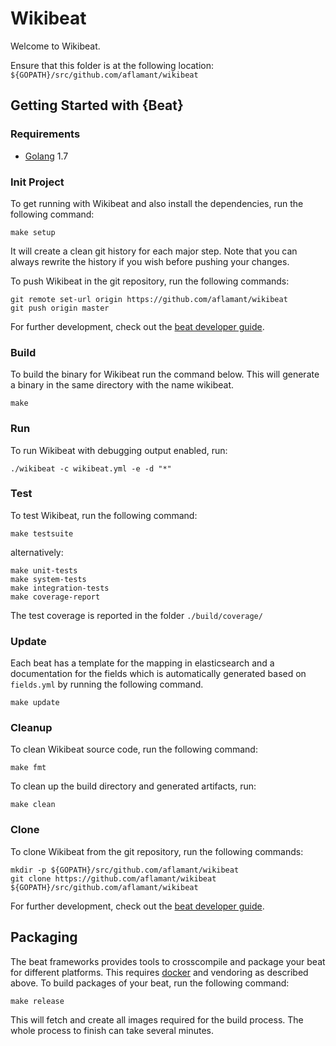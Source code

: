 # Wikibeat

Welcome to Wikibeat.

Ensure that this folder is at the following location:
`${GOPATH}/src/github.com/aflamant/wikibeat`

## Getting Started with {Beat}

### Requirements

* [Golang](https://golang.org/dl/) 1.7

### Init Project
To get running with Wikibeat and also install the
dependencies, run the following command:

```
make setup
```

It will create a clean git history for each major step. Note that you can always rewrite the history if you wish before pushing your changes.

To push Wikibeat in the git repository, run the following commands:

```
git remote set-url origin https://github.com/aflamant/wikibeat
git push origin master
```

For further development, check out the [beat developer guide](https://www.elastic.co/guide/en/beats/libbeat/current/new-beat.html).

### Build

To build the binary for Wikibeat run the command below. This will generate a binary
in the same directory with the name wikibeat.

```
make
```


### Run

To run Wikibeat with debugging output enabled, run:

```
./wikibeat -c wikibeat.yml -e -d "*"
```


### Test

To test Wikibeat, run the following command:

```
make testsuite
```

alternatively:
```
make unit-tests
make system-tests
make integration-tests
make coverage-report
```

The test coverage is reported in the folder `./build/coverage/`

### Update

Each beat has a template for the mapping in elasticsearch and a documentation for the fields
which is automatically generated based on `fields.yml` by running the following command.

```
make update
```


### Cleanup

To clean  Wikibeat source code, run the following command:

```
make fmt
```

To clean up the build directory and generated artifacts, run:

```
make clean
```


### Clone

To clone Wikibeat from the git repository, run the following commands:

```
mkdir -p ${GOPATH}/src/github.com/aflamant/wikibeat
git clone https://github.com/aflamant/wikibeat ${GOPATH}/src/github.com/aflamant/wikibeat
```


For further development, check out the [beat developer guide](https://www.elastic.co/guide/en/beats/libbeat/current/new-beat.html).


## Packaging

The beat frameworks provides tools to crosscompile and package your beat for different platforms. This requires [docker](https://www.docker.com/) and vendoring as described above. To build packages of your beat, run the following command:

```
make release
```

This will fetch and create all images required for the build process. The whole process to finish can take several minutes.
